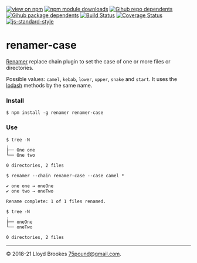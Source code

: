 [![view on npm](https://badgen.net/npm/v/renamer-case)](https://www.npmjs.org/package/renamer-case)
[![npm module downloads](https://badgen.net/npm/dt/renamer-case)](https://www.npmjs.org/package/renamer-case)
[![Gihub repo dependents](https://badgen.net/github/dependents-repo/75lb/renamer-case)](https://github.com/75lb/renamer-case/network/dependents?dependent_type=REPOSITORY)
[![Gihub package dependents](https://badgen.net/github/dependents-pkg/75lb/renamer-case)](https://github.com/75lb/renamer-case/network/dependents?dependent_type=PACKAGE)
[![Build Status](https://travis-ci.org/75lb/renamer-case.svg?branch=master)](https://travis-ci.org/75lb/renamer-case)
[![Coverage Status](https://coveralls.io/repos/github/75lb/renamer-case/badge.svg)](https://coveralls.io/github/75lb/renamer-case)
[![js-standard-style](https://img.shields.io/badge/code%20style-standard-brightgreen.svg)](https://github.com/feross/standard)

# renamer-case

[Renamer](https://github.com/75lb/renamer) replace chain plugin to set the case of one or more files or directories.

Possible values: `camel`, `kebab`, `lower`, `upper`, `snake` and `start`. It uses the [lodash](https://lodash.com/docs/4.17.10#camelCase) methods by the same name.

### Install

```
$ npm install -g renamer renamer-case
```

### Use

```
$ tree -N
.
├── One one
└── One two

0 directories, 2 files

$ renamer --chain renamer-case --case camel *

✔︎ one one → oneOne
✔︎ one two → oneTwo

Rename complete: 1 of 1 files renamed.

$ tree -N
.
├── oneOne
└── oneTwo

0 directories, 2 files
```

* * *

&copy; 2018-21 Lloyd Brookes <75pound@gmail.com>.
